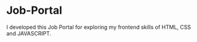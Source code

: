 # Job-Portal
I developed this Job Portal for exploring my frontend skills of HTML, CSS and JAVASCRIPT.
